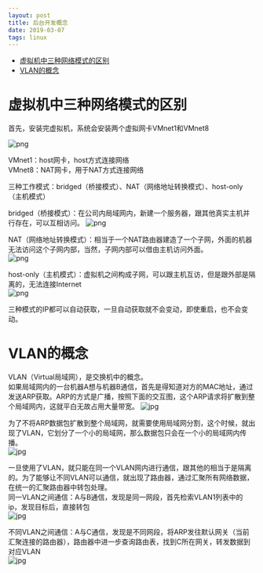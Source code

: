 ```yaml
---
layout: post
title: 后台开发概念
date: 2019-03-07
tags: linux  
---
```


<!-- TOC -->

- [虚拟机中三种网络模式的区别](#虚拟机中三种网络模式的区别)
- [VLAN的概念](#vlan的概念)

<!-- /TOC -->

# 虚拟机中三种网络模式的区别

首先，安装完虚拟机，系统会安装两个虚拟网卡VMnet1和VMnet8  

![png](/images/post/background/1.png)

VMnet1：host网卡，host方式连接网络  
VMnet8：NAT网卡，用于NAT方式连接网络  

三种工作模式：bridged（桥接模式）、NAT（网络地址转换模式）、host-only（主机模式）  

bridged（桥接模式）：在公司内局域网内，新建一个服务器，跟其他真实主机并行存在，可以互相访问。
![png](/images/post/background/2.png)  

NAT（网络地址转换模式）：相当于一个NAT路由器建造了一个子网，外面的机器无法访问这个子网内部，当然，子网内部可以借由主机访问外面。  
![png](/images/post/background/3.png)  

host-only（主机模式）：虚拟机之间构成子网，可以跟主机互访，但是跟外部是隔离的，无法连接Internet  
![png](/images/post/background/4.png)

三种模式的IP都可以自动获取，一旦自动获取就不会变动，即使重启，也不会变动。  

# VLAN的概念

VLAN（Virtual局域网），是交换机中的概念。  
如果局域网内的一台机器A想与机器B通信，首先是得知道对方的MAC地址，通过发送ARP获取。ARP的方式是广播，按照下面的交互图，这个ARP请求将扩散到整个局域网内，这就平白无故占用大量带宽。
![jpg](/images/post/background/1.jpg)

为了不将ARP数据包扩散到整个局域网，就需要使用局域网分割，这个时候，就出现了VLAN，它划分了一个小的局域网，那么数据包只会在一个小的局域网内传播。  
![jpg](/images/post/background/2.jpg)

一旦使用了VLAN，就只能在同一个VLAN网内进行通信，跟其他的相当于是隔离的。为了能够让不同VLAN可以通信，就出现了路由器，通过汇聚所有网络数据，在统一的汇聚路由器中转包处理。  
同一VLAN之间通信：A与B通信，发现是同一网段，首先检索VLAN1列表中的ip，发现目标后，直接转包  
![jpg](/images/post/background/3.jpg)

不同VLAN之间通信：A与C通信，发现是不同网段，将ARP发往默认网关（当前汇聚连接的路由器），路由器中进一步查询路由表，找到C所在网关，转发数据到对应VLAN  
![jpg](/images/post/background/4.jpg)

